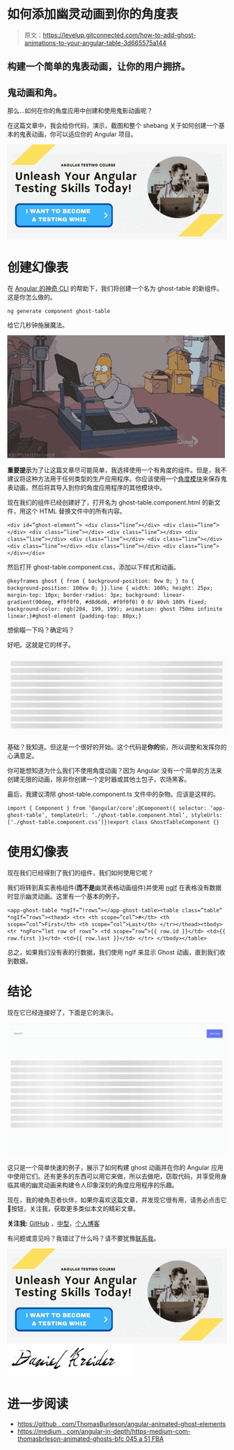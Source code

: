 # 如何添加幽灵动画到你的角度表

> 原文：<https://levelup.gitconnected.com/how-to-add-ghost-animations-to-your-angular-table-3d665575a144>

## 构建一个简单的鬼表动画，让你的用户拥挤。

## 鬼动画和角。

那么…如何在你的角度应用中创建和使用鬼影动画呢？

在这篇文章中，我会给你代码，演示，截图和整个 shebang 关于如何创建一个基本的鬼表动画，你可以适应你的 Angular 项目。

[![](img/f1b6577fb74e9686aa28b76134fcd343.png)](https://school.danielk.tech/course/unleash-your-angular-testing-skills?utm_source=medium&utm_medium=banner&utm_campaign=unleash_testing_skills)

# 创建幻像表

在 [Angular 的神奇 CLI](https://angular.io/cli) 的帮助下，我们将创建一个名为 ghost-table 的新组件。这是你怎么做的。

```
ng generate component ghost-table
```

给它几秒钟施展魔法。

![](img/b1cc813fe54f08533514d54b67580ce3.png)

**重要提示**为了让这篇文章尽可能简单，我选择使用一个有角度的组件。但是，我不建议将这种方法用于任何类型的生产应用程序。你应该使用一个[角度模块](https://angular.io/guide/architecture-modules)来保存鬼表动画，然后将其导入到你的角度应用程序的其他模块中。

现在我们的组件已经创建好了，打开名为 ghost-table.component.html 的新文件，用这个 HTML 替换文件中的所有内容。

```
<div id=”ghost-element”> <div class=”line”></div> <div class=”line”></div> <div class=”line”></div> <div class=”line”></div> <div class=”line”></div> <div class=”line”></div> <div class=”line”></div> <div class=”line”></div> <div class=”line”></div> <div class=”line”></div></div>
```

然后打开 ghost-table.component.css，添加以下样式和动画。

```
@keyframes ghost { from { background-position: 0vw 0; } to { background-position: 100vw 0; }}.line { width: 100%; height: 25px; margin-top: 10px; border-radius: 3px; background: linear-gradient(90deg, #f0f0f0, #d8d6d6, #f0f0f0) 0 0/ 80vh 100% fixed; background-color: rgb(204, 199, 199); animation: ghost 750ms infinite linear;}#ghost-element {padding-top: 80px;}
```

想偷瞄一下吗？确定吗？

好吧。这就是它的样子。

![](img/fc61641fe7164807601fa3158d437b4c.png)

基础？我知道。但这是一个很好的开始。这个代码是**你的**偷，所以调整和发挥你的心满意足。

你可能想知道为什么我们不使用角度动画？因为 Angular 没有一个简单的方法来创建无限的动画，除非你创建一个定时器或其他土包子，农场黑客。

最后，我建议清除 ghost-table.component.ts 文件中的杂物。应该是这样的。

```
import { Component } from ‘@angular/core’;@Component({ selector: ‘app-ghost-table’, templateUrl: ‘./ghost-table.component.html’, styleUrls: [‘./ghost-table.component.css’]})export class GhostTableComponent {}
```

# 使用幻像表

现在我们已经得到了我们的组件，我们如何使用它呢？

我们将转到真实表格组件(**而不是**幽灵表格动画组件)并使用 [ngIf](https://angular.io/api/common/NgIf) 在表格没有数据时显示幽灵动画。这里有一个基本的例子。

```
<app-ghost-table *ngIf=”!rows”></app-ghost-table><table class=”table” *ngIf=”rows”><thead> <tr> <th scope=”col”>#</th> <th scope=”col”>First</th> <th scope=”col”>Last</th> </tr></thead><tbody> <tr *ngFor=”let row of rows”> <td scope=”row”>{{ row.id }}</td> <td>{{ row.first }}</td> <td>{{ row.last }}</td> </tr> </tbody></table>
```

总之，如果我们没有表的行数据，我们使用 ngIf 来显示 Ghost 动画，直到我们收到数据。

# 结论

现在它已经连接好了，下面是它的演示。

![](img/15a3865c0775768d3c5e96a03175a9b7.png)

这只是一个简单快速的例子，展示了如何构建 ghost 动画并在你的 Angular 应用中使用它们。还有更多的东西可以用它来做，所以去做吧，窃取代码，并享受用身临其境的幽灵动画来构建令人印象深刻的角度应用程序的乐趣。

现在，我的棱角忍者伙伴，如果你喜欢这篇文章，并发现它很有用，请务必点击它👏按钮，关注我，获取更多类似本文的精彩文章。

**关注我:** [GitHub](https://github.com/dkreider) ，[中型](https://dkreider.medium.com/)，[个人博客](https://danielk.tech)

有问题或意见吗？我错过了什么吗？请不要犹豫[联系我](https://danielk.tech/contact)。

[![](img/f1b6577fb74e9686aa28b76134fcd343.png)](https://school.danielk.tech/course/unleash-your-angular-testing-skills?utm_source=medium&utm_medium=banner&utm_campaign=unleash_testing_skills)![](img/7d8f0d13297f05a1620cac5d3cbafca6.png)

# 进一步阅读

*   [https://github . com/ThomasBurleson/angular-animated-ghost-elements](https://github.com/ThomasBurleson/angular-animated-ghost-elements)
*   [https://medium . com/angular-in-depth/https-medium-com-thomasbrleson-animated-ghosts-bfc 045 a 51 FBA](https://medium.com/angular-in-depth/https-medium-com-thomasburleson-animated-ghosts-bfc045a51fba)